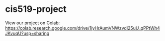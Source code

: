 # cis519-project
View our project on Colab: https://colab.research.google.com/drive/1iyHrAumVNWzvdI25uU_qPPtWh4JKvuqU?usp=sharing
